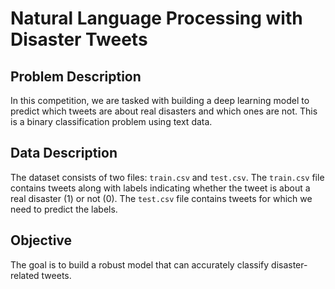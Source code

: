 # Natural Language Processing with Disaster Tweets

## Problem Description

In this competition, we are tasked with building a deep learning model to predict which tweets are about real disasters and which ones are not. This is a binary classification problem using text data.

## Data Description

The dataset consists of two files: `train.csv` and `test.csv`. The `train.csv` file contains tweets along with labels indicating whether the tweet is about a real disaster (1) or not (0). The `test.csv` file contains tweets for which we need to predict the labels.

## Objective

The goal is to build a robust model that can accurately classify disaster-related tweets.

